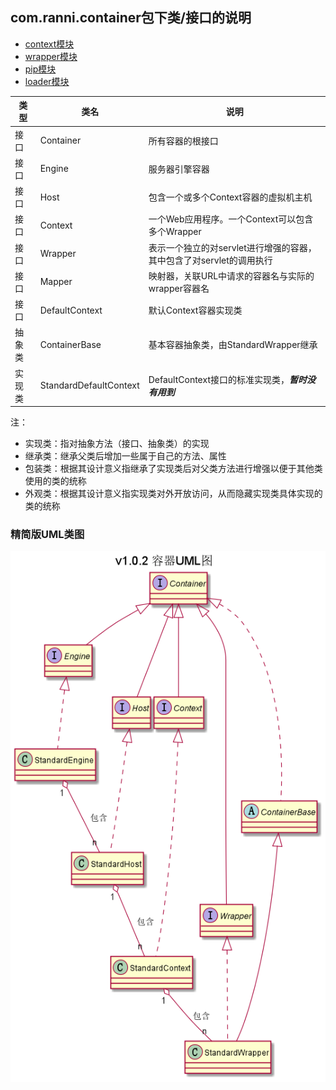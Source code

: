 ## com.ranni.container包下类/接口的说明

+ [context模块](./context/README.md)
+ [wrapper模块](./wrapper/README.md)
+ [pip模块](./pip/README.md)
+ [loader模块](./loader/README.md)

|类型|类名|说明|
|---|---|---|
|接口|Container|所有容器的根接口|
|接口|Engine|服务器引擎容器|
|接口|Host|包含一个或多个Context容器的虚拟机主机|
|接口|Context|一个Web应用程序。一个Context可以包含多个Wrapper|
|接口|Wrapper|表示一个独立的对servlet进行增强的容器，其中包含了对servlet的调用执行|
|接口|Mapper|映射器，关联URL中请求的容器名与实际的wrapper容器名|
|接口|DefaultContext|默认Context容器实现类| 
|抽象类|ContainerBase|基本容器抽象类，由StandardWrapper继承|
|实现类|StandardDefaultContext|DefaultContext接口的标准实现类，***暂时没有用到***|


注：  
- 实现类：指对抽象方法（接口、抽象类）的实现
- 继承类：继承父类后增加一些属于自己的方法、属性
- 包装类：根据其设计意义指继承了实现类后对父类方法进行增强以便于其他类使用的类的统称
- 外观类：根据其设计意义指实现类对外开放访问，从而隐藏实现类具体实现的类的统称
  
### 精简版UML类图
![img](../../../../../../uml/v1.0.2/container.png)
